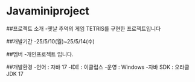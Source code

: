 # Javaminiproject

##프로젝트 소개
-옛날 추억의 게임 TETRIS를 구현한 프로젝트입니다

##개발기간
-25/5/10(월)~25/5/14(수)

##멤버
-개인프로젝트 입니다.

##개발환경
-언어 : 자바 17
-IDE : 이클립스
-운영 : Windows
-자바 SDK : 오라클 JDK 17
